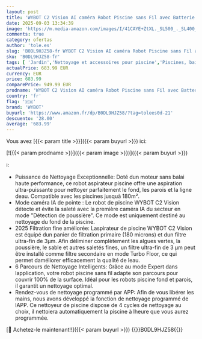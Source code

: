 ```yaml
---
layout: post
title: 'WYBOT C2 Vision AI caméra Robot Piscine sans Fil avec Batterie  Robot de Piscine Sol et Mur  Filtration à Deux Couches  Aspiration puissante  pour piscines enterrées jusqu à 180㎡  Noir-Vert '
date: 2025-09-03 13:34:39
image: 'https://m.media-amazon.com/images/I/41CAYE+ZtXL._SL500_._SL400_.jpg'
comments: true
category: ofertas
author: 'tole.es'
slug: 'B0DL9HJZ58-fr WYBOT C2 Vision AI caméra Robot Piscine sans Fil avec...'
sku: 'B0DL9HJZ58-fr'
tags: [ 'Jardin','Nettoyage et accessoires pour piscine','Piscines, bains à remous et accessoires','Systèmes de nettoyage automatique pour piscine','wybot','🇫🇷', ]
actualPrice: 683.99 EUR
currency: EUR
price: 683.99
comparePrice: 949.99 EUR
prodname: 'WYBOT C2 Vision AI caméra Robot Piscine sans Fil avec Batterie  Robot de Piscine Sol et Mur  Filtration à Deux Couches  Aspiration puissante  pour piscines enterrées jusqu à 180㎡  Noir-Vert '
country: 'fr'
flag: '🇫🇷'
brand: 'WYBOT'
buyurl: 'https://www.amazon.fr/dp/B0DL9HJZ58/?tag=tolees0d-21'
descuento: '28.00'
average: '683.99'
---
```


Vous avez [{{< param title >}}]({{< param buyurl >}}) ici:

[![{{< param prodname >}}]({{< param image >}})]({{< param buyurl >}})

ℹ️:

- Puissance de Nettoyage Exceptionnelle: Doté dun moteur sans balai haute performance, ce robot aspirateur piscine offre une aspiration ultra-puissante pour nettoyer parfaitement le fond, les parois et la ligne deau. Compatible avec les piscines jusquà 180m².
- Mode caméra IA de pointe : Le robot de piscine WYBOT C2 Vision détecte et évite la saleté avec la première caméra IA du secteur en mode "Détection de poussière". Ce mode est uniquement destiné au nettoyage du fond de la piscine.
- 2025 Filtration fine améliorée: Laspirateur de piscine WYBOT C2 Vision est équipé dun panier de filtration primaire (180 microns) et dun filtre ultra-fin de 3μm. Afin déliminer complètement les algues vertes, la poussière, le sable et autres saletés fines, un filtre ultra-fin de 3 μm peut être installé comme filtre secondaire en mode Turbo Floor, ce qui permet daméliorer efficacement la qualité de leau.
- 6 Parcours de Nettoyage Intelligents: Grâce au mode Expert dans lapplication, votre robot piscine sans fil adapte son parcours pour couvrir 100% de la surface. Idéal pour les robots piscine fond et parois, il garantit un nettoyage optimal.
- Rendez-vous de nettoyage programmé par APP: Afin de vous libérer les mains, nous avons développé la fonction de nettoyage programmé de lAPP. Ce nettoyeur de piscine dispose de 4 cycles de nettoyage au choix, il nettoiera automatiquement la piscine à lheure que vous aurez programmée.

[🛒 Achetez-le maintenant!!]({{< param buyurl >}})
{{<world>}}B0DL9HJZ58{{</world>}}
